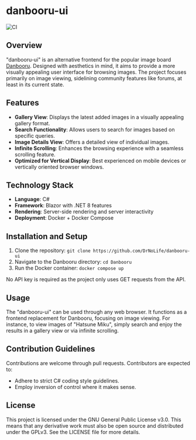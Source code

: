 # danbooru-ui

![CI](https://github.com/drnolife/danbooru-ui/actions/workflows/dotnet.yml/badge.svg)

## Overview
"danbooru-ui" is an alternative frontend for the popular image board [Danbooru](https://danbooru.donmai.us/). Designed with aesthetics in mind, it aims to provide a more visually appealing user interface for browsing images. The project focuses primarily on image viewing, sidelining community features like forums, at least in its current state.

## Features
- **Gallery View**: Displays the latest added images in a visually appealing gallery format.
- **Search Functionality**: Allows users to search for images based on specific queries.
- **Image Details View**: Offers a detailed view of individual images.
- **Infinite Scrolling**: Enhances the browsing experience with a seamless scrolling feature.
- **Optimized for Vertical Display**: Best experienced on mobile devices or vertically oriented browser windows.

## Technology Stack
- **Language**: C#
- **Framework**: Blazor with .NET 8 features
- **Rendering**: Server-side rendering and server interactivity
- **Deployment**: Docker + Docker Compose

## Installation and Setup
1. Clone the repository: `git clone https://github.com/DrNoLife/danbooru-ui`
2. Navigate to the Danbooru directory: `cd Danbooru`
3. Run the Docker container: `docker compose up`

No API key is required as the project only uses GET requests from the API.

## Usage
The "danbooru-ui" can be used through any web browser. It functions as a frontend replacement for Danbooru, focusing on image viewing. For instance, to view images of "Hatsune Miku", simply search and enjoy the results in a gallery view or via infinite scrolling.

## Contribution Guidelines
Contributions are welcome through pull requests. Contributors are expected to:
- Adhere to strict C# coding style guidelines.
- Employ inversion of control where it makes sense.

## License
This project is licensed under the GNU General Public License v3.0. This means that any derivative work must also be open source and distributed under the GPLv3. See the LICENSE file for more details.
